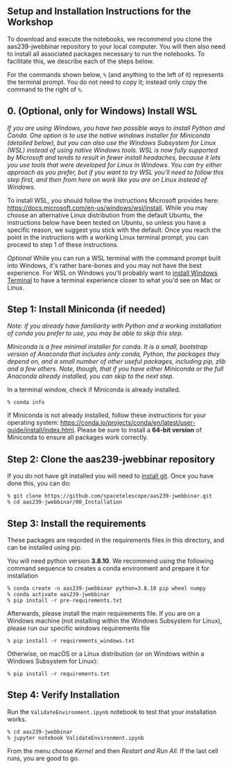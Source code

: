 ## Setup and Installation Instructions for the Workshop

To download and execute the notebooks, we recommend you clone the 
aas239-jwebbinar repository to your local computer. 
You will then also need to install all associated packages necessary to run the notebooks.
To facilitate this, we describe each of the steps below.

For the commands shown below, `%` (and anything to the left of it) represents the terminal prompt.
You do not need to copy it; instead only copy the command to the right of `%`.

## 0. (Optional, only for Windows) Install WSL

*If you are using Windows, you have two possible ways to install Python and Conda.  One option is to use the native windows installer for Miniconda (detailed below), but you can also use the Windows Subsystem for Linux (WSL) instead of using native Windows tools. WSL is now fully supported by Microsoft and tends to result in fewer install headaches, because it lets you use tools that were developed for Linux in Windows. You can try either approach as you prefer, but if you want to try WSL you'll need to follow this step first, and then from here on work like you are on Linux instead of Windows.*

To install WSL, you should follow the instructions Microsoft provides here: https://docs.microsoft.com/en-us/windows/wsl/install. While you may choose an alternative Linux distribution from the default Ubuntu, the instructions below have been tested on Ubuntu, so unless you have a specific reason, we suggest you stick with the default.  Once you reach the point in the instructions with a working Linux terminal prompt, you can proceed to step 1 of these instructions.

*Optional* While you can run a WSL terminal with the command prompt built into Windows, it's rather bare-bones and you may not have the best experience.  For WSL on Windows you'll probably want to [install Windows Terminal](https://docs.microsoft.com/en-us/windows/terminal/install) to have a terminal experience closer to what you'd see on Mac or Linux.


## Step 1: Install Miniconda (if needed)

*Note: if you already have familiarity with Python and a working installation of conda you prefer to use, you may be able to skip this step.*

*Miniconda is a free minimal installer for conda. It is a small, bootstrap
version of Anaconda that includes only conda, Python, the packages they depend
on, and a small number of other useful packages, including pip, zlib and a few
others. Note, though, that if you have either Miniconda or the full Anaconda
already installed, you can skip to the next step.*

In a terminal window, check if Miniconda is already installed.

```
% conda info
```

If Miniconda is not already installed, follow these instructions for your
operating system: https://conda.io/projects/conda/en/latest/user-guide/install/index.html.
Please be sure to install a **64-bit version** of Miniconda to ensure all packages work correctly.


## Step 2: Clone the aas239-jwebbinar repository

If you do not have git installed you will need to [install git]().  Once you have done this, you can do:

```   
% git clone https://github.com/spacetelescope/aas239-jwebbinar.git
% cd aas239-jwebbinar/00_Installation
```

## Step 3: Install the requirements

These packages are reqorded in the requirements files in this directory, and can be installed using pip.

You will need python version **3.8.10**. 
We recommend using the following command sequence to creates a conda environment and prepare it for installation  

```
% conda create -n aas239-jwebbinar python=3.8.10 pip wheel numpy
% conda activate aas239-jwebbinar
% pip install -r pre-requirements.txt
```

Afterwards, please install the main requirements file. If you are on a Windows machine (not installing within the Windows Subsystem for Linux), please run our specific windows requirements file
```
% pip install -r requirements_windows.txt
```

Otherwise, on macOS or a Linux distribution (or on Windows within a Windows Subsystem for Linux):
```
% pip install -r requirements.txt
```

## Step 4: Verify Installation

Run the `ValidateEnvironment.ipynb` notebook to test that your installation works.

```
% cd aas239-jwebbinar
% jupyter notebook ValidateEnvironment.ipynb
```

From the menu choose *Kernel* and then *Restart and Run All*.  If the last cell runs, you are good to go.